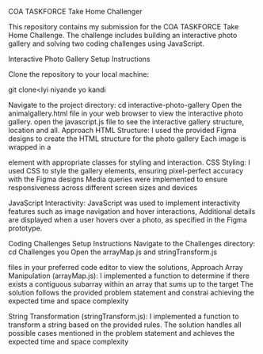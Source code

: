 COA TASKFORCE Take Home Challenger

This repository contains my submission for the COA TASKFORCE Take Home Challenge. 
The challenge includes building an interactive photo gallery and solving two coding challenges using JavaScript.

Interactive Photo Gallery Setup Instructions

Clone the repository to your local machine:

git clone<Iyi niyande yo kandi

Navigate to the project directory: cd interactive-photo-gallery Open the animalgallery.html file in your web browser to view the interactive photo gallery. 
open the javascript.js file to see the interactive gallery structure, location and all. Approach HTML Structure: 
I used the provided Figma designs to create the HTML structure for the photo gallery Each image is wrapped in a

element with appropriate classes for styling and interaction.
CSS Styling: I used CSS to style the gallery elements, ensuring pixel-perfect accuracy with the Figma designs Media queries 
were implemented to ensure responsiveness across different screen sizes and devices

JavaScript Interactivity: JavaScript was used to implement interactivity features such as image navigation and hover interactions, 
Additional details are displayed when a user hovers over a photo, as specified in the Figma prototype.

Coding Challenges Setup Instructions Navigate to the Challenges directory: cd Challenges you Open the arrayMap.js and stringTransform.js

files in your preferred code editor to view the solutions, Approach Array Manipulation (arrayMap.js): I implemented a function to determine 
if there exists a contiguous subarray within an array that sums up to the target The solution follows the provided problem statement and constrai
achieving the expected time and space complexity

String Transformation (stringTransform.js): I implemented a function to transform a string based on the provided rules. The solution handles all possible cases mentioned in the problem statement and achieves the expected time and space complexity
